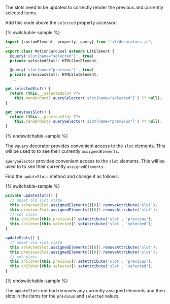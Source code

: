 The slots need to be updated to correctly render the previous and currently
selected items.

Add this code above the `selected` property accessor:

{% switchable-sample %}

```ts
import {customElement, property, query} from 'lit/decorators.js';
...
export class MotionCarousel extends LitElement {
  @query('slot[name="selected"]', true)
  private selectedSlot!: HTMLSlotElement;

  @query('slot[name="previous"]', true)
  private previousSlot!: HTMLSlotElement;
  ...
```

```js
get selectedSlot() {
  return (this.__selectedSlot ??=
    this.renderRoot?.querySelector('slot[name="selected"]') ?? null);
}

get previousSlot() {
  return (this.__previousSlot ??=
    this.renderRoot?.querySelector('slot[name="previous"]') ?? null);
}
```

{% endswitchable-sample %}

<ts-js>
<span slot="ts">

The `@query` decorator provides convenient access to the `slot` elements. This
will be used to to see their currently `assignedElements`.

</span>
<span slot="js">

`querySelector` provides convenient access to the `slot` elements. This
will be used to to see their currently `assignedElements`.

</span>
</ts-js>

Find the `updateSlots` method and change it as follows:

{% switchable-sample %}

```ts
private updateSlots() {
  // unset old slot state
  this.selectedSlot.assignedElements()[0]?.removeAttribute('slot');
  this.previousSlot.assignedElements()[0]?.removeAttribute('slot');
  // set slots
  this.children[this.previous]?.setAttribute('slot', 'previous');
  this.children[this.selected]?.setAttribute('slot', 'selected');
}
```

```js
updateSlots() {
  // unset old slot state
  this.selectedSlot.assignedElements()[0]?.removeAttribute('slot');
  this.previousSlot.assignedElements()[0]?.removeAttribute('slot');
  // set slots
  this.children[this.previous]?.setAttribute('slot', 'previous');
  this.children[this.selected]?.setAttribute('slot', 'selected');
}
```

{% endswitchable-sample %}

The `updateSlots` method removes any currently assigned elements and then slots
in the items for the `previous` and `selected` values.

